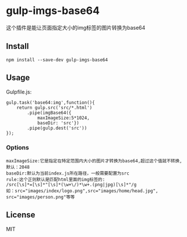 # gulp-imgs-base64
这个插件是能让页面指定大小的img标签的图片转换为base64
## Install
```
npm install --save-dev gulp-imgs-base64
```
## Usage
Gulpfile.js:
```
gulp.task('base64:img',function(){
    return gulp.src('src/*.html')
        .pipe(imgBase64({
            maxImageSize:5*1024,
            baseDir: 'src'})
        .pipe(gulp.dest('src'))
});
```
### Options
```
maxImageSize:它是指定在特定范围内大小的图片才转换为base64,超过这个值就不转换,
默认：2048
baseDir:默认为当前index.js所在路径，一般需要配置为src
rule:这个正则默认是匹配html里面的img标签的:
/src[\s]*=[\s]*"[\s]*(\w+\/)*\w+.(png|jpg)[\s]*"/g
如：src="images/index/logo.png",src="images/home/head.jpg",
src="images/person.png"等等
```
## License

MIT
